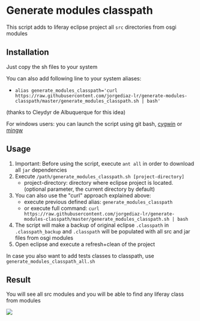 # Generate modules classpath

This script adds to liferay eclipse project all `src` directories from osgi modules 

## Installation
Just copy the sh files to your system

You can also add following line to your system aliases:

   * `alias generate_modules_classpath='curl https://raw.githubusercontent.com/jorgediaz-lr/generate-modules-classpath/master/generate_modules_classpath.sh | bash'`

(thanks to Cleydyr de Albuquerque for this idea)

For windows users: you can launch the script using git bash, [cygwin](https://www.cygwin.com/) or [mingw](http://www.mingw.org/)

## Usage
1. Important: Before using the script, execute `ant all` in order to download all `jar` dependencies
2. Execute `/path/generate_modules_classpath.sh [project-directory]`
   * project-directory: directory where eclipse project is located. (optional parameter, the current directory by default)
3. You can also use the "curl" approach explained above:
   * execute previous defined alias: `generate_modules_classpath`
   * or execute full command: `curl https://raw.githubusercontent.com/jorgediaz-lr/generate-modules-classpath/master/generate_modules_classpath.sh | bash`
4. The script will make a backup of original eclipse `.classpath` in `.classpath_backup` and `.classpath` will be populated with all src and jar files from osgi modules
5. Open eclipse and execute a refresh+clean of the project

In case you also want to add tests classes to classpath, use `generate_modules_classpath_all.sh`
 
## Result
You will see all src modules and you will be able to find any liferay class from modules

![](screenshot_eclipse.png)
